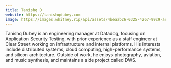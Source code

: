 ```yaml
---
title: Tanishq D
website: https://tanishqdubey.com
image: https://images.whitney.rip/api/assets/4beaab26-0325-4267-99c9-ae2fa19cbbd5/thumbnail?size=preview&key=UpBDSJgdxU206_M3zOPKVBJ-TpcrbFAYr9qK1pA4mXOXIpELdflbMLwuPNwIioypJUg&c=1WVs1xWagQiDlJDDNv4bbt2GtVQ%3D
---
```


Tanishq Dubey is an engineering manager at Datadog, focusing on Application Security Testing, with prior experience as a staff engineer at Clear Street working on infrastructure and internal platforms. His interests include distributed systems, cloud computing, high-performance systems, and silicon architecture. Outside of work, he enjoys photography, aviation, and music synthesis, and maintains a side project called DWS.
